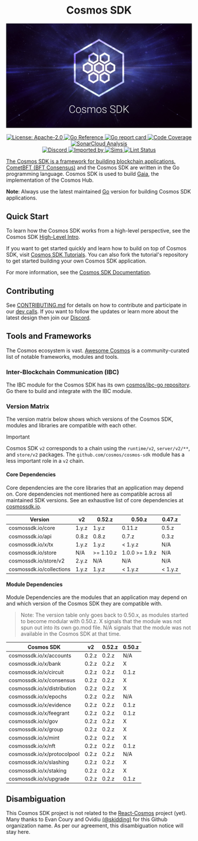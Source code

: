 <div align="center">
  <h1> Cosmos SDK </h1>
</div>

![banner](https://github.com/cosmos/cosmos-sdk-docs/blob/main/static/img/banner.jpg)

<div align="center">
  <a href="https://github.com/cosmos/cosmos-sdk/blob/main/LICENSE">
    <img alt="License: Apache-2.0" src="https://img.shields.io/github/license/cosmos/cosmos-sdk.svg" />
  </a>
  <a href="https://pkg.go.dev/github.com/cosmos/cosmos-sdk">
    <img src="https://pkg.go.dev/badge/github.com/cosmos/cosmos-sdk.svg" alt="Go Reference">
  </a>
  <a href="https://goreportcard.com/report/github.com/cosmos/cosmos-sdk">
    <img alt="Go report card" src="https://goreportcard.com/badge/github.com/cosmos/cosmos-sdk" />
  </a>
  <a href="https://sonarcloud.io/summary/overall?id=cosmos_cosmos-sdk">
    <img alt="Code Coverage" src="https://sonarcloud.io/api/project_badges/measure?project=cosmos_cosmos-sdk&metric=coverage" />
  </a>
  <a href="https://sonarcloud.io/summary/overall?id=cosmos_cosmos-sdk">
    <img alt="SonarCloud Analysis" src="https://sonarcloud.io/api/project_badges/measure?project=cosmos_cosmos-sdk&metric=alert_status">
  </a>
</div>
<div align="center">
  <a href="https://discord.gg/interchain">
    <img alt="Discord" src="https://img.shields.io/discord/669268347736686612.svg" />
  </a>
  <a href="https://sourcegraph.com/github.com/cosmos/cosmos-sdk?badge">
    <img alt="Imported by" src="https://sourcegraph.com/github.com/cosmos/cosmos-sdk/-/badge.svg" />
  </a>
  <a href="https://github.com/berachain/cosmos-sdk/actions/workflows/sims.yml">
    <img alt="Sims" src="https://github.com/cosmos/cosmos-sdk/workflows/Sims/badge.svg" />
  <a href="https://github.com/berachain/cosmos-sdk/actions/workflows/lint.yml">
    <img alt="Lint Status" src="https://github.com/cosmos/cosmos-sdk/workflows/Lint/badge.svg" />
</div>

The Cosmos SDK is a framework for building blockchain applications. [CometBFT (BFT Consensus)](https://github.com/cometbft/cometbft) and the Cosmos SDK are written in the Go programming language. Cosmos SDK is used to build [Gaia](https://github.com/cosmos/gaia), the implementation of the Cosmos Hub.

**Note**: Always use the latest maintained [Go](https://go.dev/dl) version for building Cosmos SDK applications.

## Quick Start

To learn how the Cosmos SDK works from a high-level perspective, see the Cosmos SDK [High-Level Intro](https://docs.cosmos.network/v0.50/learn/intro/overview).

If you want to get started quickly and learn how to build on top of Cosmos SDK, visit [Cosmos SDK Tutorials](https://tutorials.cosmos.network). You can also fork the tutorial's repository to get started building your own Cosmos SDK application.

For more information, see the [Cosmos SDK Documentation](https://docs.cosmos.network).

## Contributing

See [CONTRIBUTING.md](./CONTRIBUTING.md) for details on how to contribute and participate in our [dev calls](./CONTRIBUTING.md#teams-dev-calls).
If you want to follow the updates or learn more about the latest design then join our [Discord](https://discord.gg/interchain).

## Tools and Frameworks

The Cosmos ecosystem is vast.
[Awesome Cosmos](https://github.com/cosmos/awesome-cosmos) is a community-curated list of notable frameworks, modules and tools.

### Inter-Blockchain Communication (IBC)

The IBC module for the Cosmos SDK has its own [cosmos/ibc-go repository](https://github.com/cosmos/ibc-go). Go there to build and integrate with the IBC module.

### Version Matrix

The version matrix below shows which versions of the Cosmos SDK, modules and libraries are compatible with each other.

> [!IMPORTANT]
> Cosmos SDK `v2` corresponds to a chain using the `runtime/v2`, `server/v2/**`, and `store/v2` packages. The `github.com/cosmos/cosmos-sdk` module has a less important role in a `v2` chain.

#### Core Dependencies

Core dependencies are the core libraries that an application may depend on.
Core dependencies not mentioned here as compatible across all maintained SDK versions.
See an exhaustive list of core dependencies at [cosmossdk.io](https://cosmossdk.io).

| Version                  | v2    | 0.52.z    | 0.50.z         | 0.47.z  |
| ------------------------ | ----- | --------- | -------------- | ------- |
| cosmossdk.io/core        | 1.y.z | 1.y.z     | 0.11.z         | 0.5.z   |
| cosmossdk.io/api         | 0.8.z | 0.8.z     | 0.7.z          | 0.3.z   |
| cosmossdk.io/x/tx        | 1.y.z | 1.y.z     | < 1.y.z        | N/A     |
| cosmossdk.io/store       | N/A   | >= 1.10.z | 1.0.0 >= 1.9.z | N/A     |
| cosmossdk.io/store/v2    | 2.y.z | N/A       | N/A            | N/A     |
| cosmossdk.io/collections | 1.y.z | 1.y.z     | < 1.y.z        | < 1.y.z |

#### Module Dependencies

Module Dependencies are the modules that an application may depend on and which version of the Cosmos SDK they are compatible with.

> Note: The version table only goes back to 0.50.x, as modules started to become modular with 0.50.z.
> X signals that the module was not spun out into its own go.mod file.
> N/A signals that the module was not available in the Cosmos SDK at that time.

| Cosmos SDK                  | v2    | 0.52.z | 0.50.z |
| --------------------------- | ----- | ------ | ------ |
| cosmossdk.io/x/accounts     | 0.2.z | 0.2.z  | N/A    |
| cosmossdk.io/x/bank         | 0.2.z | 0.2.z  | X      |
| cosmossdk.io/x/circuit      | 0.2.z | 0.2.z  | 0.1.z  |
| cosmossdk.io/x/consensus    | 0.2.z | 0.2.z  | X      |
| cosmossdk.io/x/distribution | 0.2.z | 0.2.z  | X      |
| cosmossdk.io/x/epochs       | 0.2.z | 0.2.z  | N/A    |
| cosmossdk.io/x/evidence     | 0.2.z | 0.2.z  | 0.1.z  |
| cosmossdk.io/x/feegrant     | 0.2.z | 0.2.z  | 0.1.z  |
| cosmossdk.io/x/gov          | 0.2.z | 0.2.z  | X      |
| cosmossdk.io/x/group        | 0.2.z | 0.2.z  | X      |
| cosmossdk.io/x/mint         | 0.2.z | 0.2.z  | X      |
| cosmossdk.io/x/nft          | 0.2.z | 0.2.z  | 0.1.z  |
| cosmossdk.io/x/protocolpool | 0.2.z | 0.2.z  | N/A    |
| cosmossdk.io/x/slashing     | 0.2.z | 0.2.z  | X      |
| cosmossdk.io/x/staking      | 0.2.z | 0.2.z  | X      |
| cosmossdk.io/x/upgrade      | 0.2.z | 0.2.z  | 0.1.z  |

## Disambiguation

This Cosmos SDK project is not related to the [React-Cosmos](https://github.com/react-cosmos/react-cosmos) project (yet). Many thanks to Evan Coury and Ovidiu [(@skidding)](https://github.com/skidding) for this Github organization name. As per our agreement, this disambiguation notice will stay here.
